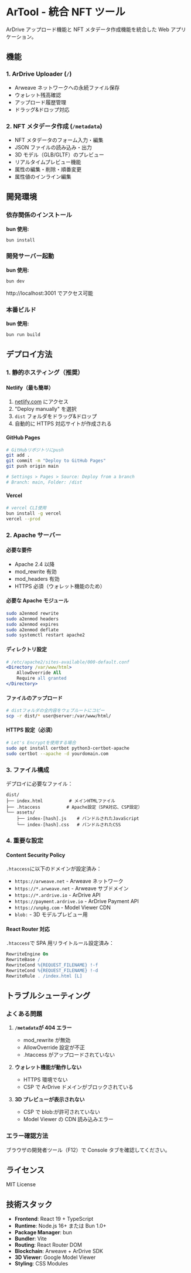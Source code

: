 # ArTool - 統合 NFT ツール

ArDrive アップロード機能と NFT メタデータ作成機能を統合した Web アプリケーション。

## 機能

### 1. ArDrive Uploader (`/`)

- Arweave ネットワークへの永続ファイル保存
- ウォレット残高確認
- アップロード履歴管理
- ドラッグ&ドロップ対応

### 2. NFT メタデータ作成 (`/metadata`)

- NFT メタデータのフォーム入力・編集
- JSON ファイルの読み込み・出力
- 3D モデル（GLB/GLTF）のプレビュー
- リアルタイムプレビュー機能
- 属性の編集・削除・順番変更
- 属性値のインライン編集

## 開発環境

### 依存関係のインストール

**bun 使用:**

```bash
bun install
```

### 開発サーバー起動

**bun 使用:**

```bash
bun dev
```

http://localhost:3001 でアクセス可能

### 本番ビルド

**bun 使用:**

```bash
bun run build
```

## デプロイ方法

### 1. 静的ホスティング（推奨）

#### Netlify（最も簡単）

1. [netlify.com](https://netlify.com) にアクセス
2. "Deploy manually" を選択
3. `dist` フォルダをドラッグ&ドロップ
4. 自動的に HTTPS 対応サイトが作成される

#### GitHub Pages

```bash
# GitHubリポジトリにpush
git add .
git commit -m "Deploy to GitHub Pages"
git push origin main

# Settings > Pages > Source: Deploy from a branch
# Branch: main, Folder: /dist
```

#### Vercel

```bash
# vercel CLI使用
bun install -g vercel
vercel --prod
```

### 2. Apache サーバー

#### 必要な要件

- Apache 2.4 以降
- mod_rewrite 有効
- mod_headers 有効
- HTTPS 必須（ウォレット機能のため）

#### 必要な Apache モジュール

```bash
sudo a2enmod rewrite
sudo a2enmod headers
sudo a2enmod expires
sudo a2enmod deflate
sudo systemctl restart apache2
```

#### ディレクトリ設定

```apache
# /etc/apache2/sites-available/000-default.conf
<Directory /var/www/html>
    AllowOverride All
    Require all granted
</Directory>
```

#### ファイルのアップロード

```bash
# distフォルダの全内容をウェブルートにコピー
scp -r dist/* user@server:/var/www/html/
```

#### HTTPS 設定（必須）

```bash
# Let's Encryptを使用する場合
sudo apt install certbot python3-certbot-apache
sudo certbot --apache -d yourdomain.com
```

### 3. ファイル構成

デプロイに必要なファイル：

```
dist/
├── index.html          # メインHTMLファイル
├── .htaccess          # Apache設定（SPA対応、CSP設定）
└── assets/
    ├── index-[hash].js    # バンドルされたJavaScript
    └── index-[hash].css   # バンドルされたCSS
```

### 4. 重要な設定

#### Content Security Policy

`.htaccess`に以下のドメインが設定済み：

- `https://arweave.net` - Arweave ネットワーク
- `https://*.arweave.net` - Arweave サブドメイン
- `https://*.ardrive.io` - ArDrive API
- `https://payment.ardrive.io` - ArDrive Payment API
- `https://unpkg.com` - Model Viewer CDN
- `blob:` - 3D モデルプレビュー用

#### React Router 対応

`.htaccess`で SPA 用リライトルール設定済み：

```apache
RewriteEngine On
RewriteBase /
RewriteCond %{REQUEST_FILENAME} !-f
RewriteCond %{REQUEST_FILENAME} !-d
RewriteRule . /index.html [L]
```

## トラブルシューティング

### よくある問題

1. **`/metadata`が 404 エラー**

   - mod_rewrite が無効
   - AllowOverride 設定が不正
   - .htaccess がアップロードされていない

2. **ウォレット機能が動作しない**

   - HTTPS 環境でない
   - CSP で ArDrive ドメインがブロックされている

3. **3D プレビューが表示されない**
   - CSP で blob:が許可されていない
   - Model Viewer の CDN 読み込みエラー

### エラー確認方法

ブラウザの開発者ツール（F12）で Console タブを確認してください。

## ライセンス

MIT License

## 技術スタック

- **Frontend**: React 19 + TypeScript
- **Runtime**: Node.js 16+ または Bun 1.0+
- **Package Manager**: bun
- **Bundler**: Vite
- **Routing**: React Router DOM
- **Blockchain**: Arweave + ArDrive SDK
- **3D Viewer**: Google Model Viewer
- **Styling**: CSS Modules
